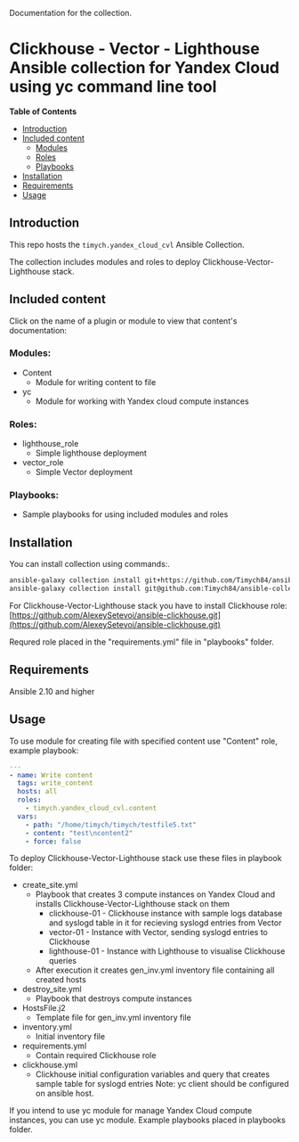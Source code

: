 Documentation for the collection.
# Clickhouse - Vector - Lighthouse Ansible collection for Yandex Cloud using yc command line tool

**Table of Contents**

* [Introduction](#introduction)
* [Included content](#included-content)
    + [Modules](#modules)
    + [Roles](#roles)
    + [Playbooks](#playbooks)
* [Installation](#installation)
* [Requirements](#requirements)
* [Usage](#usage)

## Introduction

This repo hosts the `timych.yandex_cloud_cvl` Ansible Collection.

The collection includes modules and roles to deploy Clickhouse-Vector-Lighthouse stack.

## Included content

Click on the name of a plugin or module to view that content's documentation:

### Modules:
  - Content
      - Module for writing content to file
  - yc
      - Module for working with Yandex cloud compute instances
### Roles:
  - lighthouse_role
      - Simple lighthouse deployment
  - vector_role
      - Simple Vector deployment

### Playbooks:
  - Sample playbooks for using included modules and roles

## Installation

You can install collection using commands:.

```bash
ansible-galaxy collection install git+https://github.com/Timych84/ansible-collection-cvl.git
ansible-galaxy collection install git@github.com:Timych84/ansible-collection-cvl.git
```


For Clickhouse-Vector-Lighthouse stack you have to install Clickhouse role:
[https://github.com/AlexeySetevoi/ansible-clickhouse.git](https://github.com/AlexeySetevoi/ansible-clickhouse.git)

Requred role placed in the "requirements.yml" file in "playbooks" folder.

## Requirements
Ansible 2.10 and higher

## Usage
To use module for creating file with specified content use "Content" role, example playbook:

```yml
---
- name: Write content
  tags: write_content
  hosts: all
  roles:
    - timych.yandex_cloud_cvl.content
  vars:
    - path: "/home/timych/timych/testfile5.txt"
    - content: "test\ncontent2"
    - force: false
```

To deploy Clickhouse-Vector-Lighthouse stack use these files in playbook folder:
- create_site.yml
    - Playbook that creates 3 compute instances on Yandex Cloud and installs Clickhouse-Vector-Lighthouse stack on them
        - clickhouse-01 - Clickhouse instance with sample logs database and syslogd table in it for recieving syslogd entries from Vector
        - vector-01 - Instance with Vector, sending syslogd entries to Clickhouse
        - lighthouse-01 - Instance with Lighthouse to visualise Clickhouse queries
    - After execution it creates gen_inv.yml inventory file containing all created hosts
- destroy_site.yml
    - Playbook that destroys compute instances
- HostsFile.j2
    - Template file for gen_inv.yml inventory file
- inventory.yml
    - Initial inventory file
- requirements.yml
    - Contain required Clickhouse role
- clickhouse.yml
    - Clickhouse initial configuration variables and query that creates sample table for syslogd entries
Note: yc client should be configured on ansible host.

If you intend to use yc module for manage Yandex Cloud compute instances, you can use yc module. Example playbooks placed in playbooks folder.

